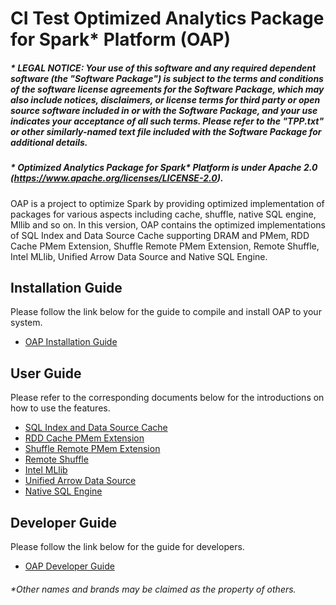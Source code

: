 # CI Test Optimized Analytics Package for Spark\* Platform (OAP)

##### \* LEGAL NOTICE: Your use of this software and any required dependent software (the "Software Package") is subject to the terms and conditions of the software license agreements for the Software Package, which may also include notices, disclaimers, or license terms for third party or open source software included in or with the Software Package, and your use indicates your acceptance of all such terms. Please refer to the "TPP.txt" or other similarly-named text file included with the Software Package for additional details.

##### \* Optimized Analytics Package for Spark* Platform is under Apache 2.0 (https://www.apache.org/licenses/LICENSE-2.0).

OAP is a project to optimize Spark by providing optimized implementation of packages for various aspects including cache, shuffle, native SQL engine, Mllib and so on. In this version, OAP contains the optimized implementations of SQL Index and Data Source Cache supporting DRAM and PMem, RDD Cache PMem Extension, Shuffle Remote PMem Extension,
Remote Shuffle, Intel MLlib, Unified Arrow Data Source and Native SQL Engine.

## Installation Guide
Please follow the link below for the guide to compile and install OAP to your system.
* [OAP Installation Guide](./docs/OAP-Installation-Guide.md)

## User Guide
Please refer to the corresponding documents below for the introductions on how to use the features.

* [SQL Index and Data Source Cache](./oap-cache/oap/README.md)
* [RDD Cache PMem Extension](./oap-spark/README.md)
* [Shuffle Remote PMem Extension](./oap-shuffle/RPMem-shuffle/README.md)
* [Remote Shuffle](./oap-shuffle/remote-shuffle/README.md)
* [Intel MLlib](./oap-mllib/README.md)
* [Unified Arrow Data Source](./oap-data-source/arrow/README.md)
* [Native SQL Engine](./oap-native-sql/README.md)

## Developer Guide
Please follow the link below for the guide for developers.
* [OAP Developer Guide](./docs/Developer-Guide.md)

###### \*Other names and brands may be claimed as the property of others.
